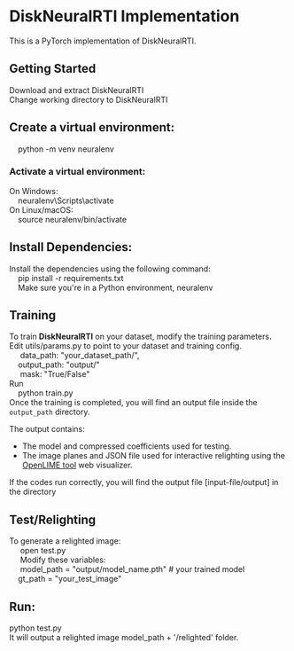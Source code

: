 # DiskNeuralRTI Implementation
This is a PyTorch implementation of DiskNeuralRTI. 

## Getting Started
Download and extract DiskNeuralRTI  
Change working directory to DiskNeuralRTI  
## Create a virtual environment:   
&nbsp;&nbsp;&nbsp;&nbsp;python -m venv neuralenv  
### Activate a virtual environment:  
On Windows:  
    &nbsp;&nbsp;&nbsp;&nbsp;neuralenv\Scripts\activate  
On Linux/macOS:  
    &nbsp;&nbsp;&nbsp;&nbsp;source neuralenv/bin/activate  
## Install Dependencies:    
Install the dependencies using the following command:    
    &nbsp;&nbsp;&nbsp;&nbsp;pip install -r requirements.txt  
    &nbsp;&nbsp;&nbsp;&nbsp;Make sure you're in a Python environment, neuralenv    
## Training  
To train **DiskNeuralRTI** on your dataset, modify the training parameters.  
    Edit utils/params.py to point to your dataset and training config.  
      &nbsp;&nbsp;&nbsp;&nbsp; data_path: "your_dataset_path/",  
       &nbsp;&nbsp;&nbsp;&nbsp;output_path: "output/"  
      &nbsp;&nbsp;&nbsp;&nbsp; mask: "True/False"  
Run   
&nbsp;&nbsp;&nbsp;&nbsp;python train.py  
Once the training is completed, you will find an output file inside the `output_path` directory.

The output contains:
- The model and compressed coefficients used for testing.
- The image planes and JSON file used for interactive relighting using the [OpenLIME tool](https://github.com/cnr-isti-vclab/openlime) web visualizer.

   
If the codes run correctly, you will find the output file [input-file/output] in the directory  

## Test/Relighting  
To generate a relighted image:  
   &nbsp;&nbsp;&nbsp;&nbsp; open test.py  
   &nbsp;&nbsp;&nbsp;&nbsp; Modify these variables:  
    &nbsp;&nbsp;&nbsp;&nbsp; model_path = "output/model_name.pth"  # your trained model  
    &nbsp;&nbsp;&nbsp;&nbsp;gt_path = "your_test_image"  

## Run:  
python test.py  
    It will output a relighted image model_path + '/relighted' folder.  




